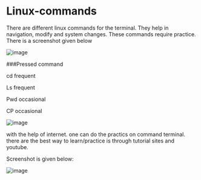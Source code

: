 # Linux-commands
There are different linux commands for the terminal. They help in navigation, modify and system changes. These commands require practice. There is a screenshot given below


![image](https://github.com/abbu697/Linux-commands/assets/44437275/95530cc3-878f-43d8-8d38-178b17e6cf42)



###Pressed command 

cd          frequent

Ls          frequent

Pwd         occasional	

CP          occasional


![image](https://github.com/user-attachments/assets/5fa0695e-4718-4e15-8e8e-1ec652ce491c)

with the help of internet. one can do the practics on command terminal. there are the best way to learn/practice is through tutorial sites and youtube.

Screenshot is given below:


![image](https://github.com/user-attachments/assets/3739b4ca-5616-4011-bb64-79b4924301bc)






